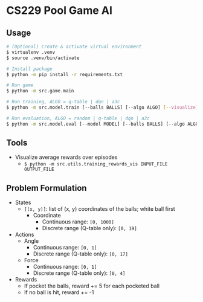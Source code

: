 # CS229 Pool Game AI

## Usage

```bash
# (Optional) Create & activate virtual environment
$ virtualenv .venv
$ source .venv/bin/activate

# Install package
$ python -m pip install -r requirements.txt

# Run game
$ python -m src.game.main

# Run training, ALGO = q-table | dqn | a3c
$ python -m src.model.train [--balls BALLS] [--algo ALGO] [--visualize] output_model

# Run evaluation, ALGO = random | q-table | dqn | a3c
$ python -m src.model.eval [--model MODEL] [--balls BALLS] [--algo ALGO] [--visualize]
```

## Tools

- Visualize average rewards over episodes
    - `$ python -m src.utils.training_rewards_vis INPUT_FILE OUTPUT_FILE`

## Problem Formulation

- States
    - `[(x, y)]`: list of (x, y) coordinates of the balls; white ball first
        - Coordinate
            - Continuous range: `[0, 1000]`
            - Discrete range (Q-table only): `[0, 19]`
- Actions
    - Angle
        - Continuous range: `[0, 1]`
        - Discrete range (Q-table only): `[0, 17]` 
    - Force
        - Continuous range: `[0, 1]`
        - Discrete range (Q-table only): `[0, 4]` 
- Rewards
    - If pocket the balls, reward += 5 for each pocketed ball
    - If no ball is hit, reward += -1
